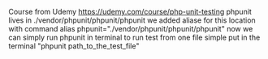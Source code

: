Course from Udemy https://udemy.com/course/php-unit-testing
phpunit lives in ./vendor/phpunit/phpunit/phpunit
we added aliase for this location with command alias phpunit="./vendor/phpunit/phpunit/phpunit"
now we can simply run phpunit in terminal
to run test from one file simple put in the terminal "phpunit path_to_the_test_file"